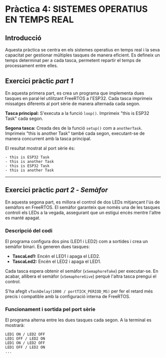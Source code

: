 # Pràctica 4: SISTEMES OPERATIUS EN TEMPS REAL

## Introducció

Aquesta pràctica se centra en els sistemes operatius en temps real i la seva capacitat per gestionar múltiples tasques de manera eficient. Es defineix un temps determinat per a cada tasca, permetent repartir el temps de processament entre elles.

## Exercici pràctic *part 1*

En aquesta primera part, es crea un programa que implementa dues tasques en paral·lel utilitzant FreeRTOS a l'ESP32. Cada tasca imprimeix missatges diferents al port sèrie de manera alternada cada segon.

**Tasca principal:** S'executa a la funció `loop()`. Imprimeix "this is ESP32 Task" cada segon.

**Segona tasca:** Creada des de la funció `setup()` com a `anotherTask`. Imprimeix "this is another Task" també cada segon, executant-se de manera concurrent amb la tasca principal.

El resultat mostrat al port sèrie és:

```
- this is ESP32 Task  
- this is another Task  
- this is ESP32 Task  
- this is another Task  
```

---

## Exercici pràctic *part 2* - *Semàfor*

En aquesta segona part, es millora el control de dos LEDs mitjançant l'ús de semàfors en FreeRTOS. El semàfor garanteix que només una de les tasques controli els LEDs a la vegada, assegurant que un estigui encès mentre l'altre es manté apagat.

### Descripció del codi

El programa configura dos pins (LED1 i LED2) com a sortides i crea un semàfor binari. Es generen dues tasques:

- **TascaLed1:** Encén el LED1 i apaga el LED2.
- **TascaLed2:** Encén el LED2 i apaga el LED1.

Cada tasca espera obtenir el semàfor (`xSemaphoreTake`) per executar-se. En acabar, allibera el semàfor (`xSemaphoreGive`) perquè l'altra tasca prengui el control.

S'ha afegit `vTaskDelay(1000 / portTICK_PERIOD_MS)` per fer el retard més precís i compatible amb la configuració interna de FreeRTOS.

### Funcionament i sortida pel port sèrie

El programa alterna entre les dues tasques cada segon. A la terminal es mostrarà:

```
LED1 ON / LED2 OFF  
LED1 OFF / LED2 ON  
LED1 ON / LED2 OFF  
LED1 OFF / LED2 ON  
...  
```
